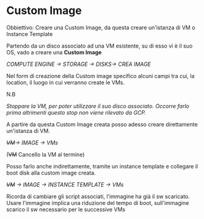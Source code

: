 # Custom Image

Obbiettivo: Creare una Custom Image, da questa creare un'istanza di VM o Instance Template

Partendo da un disco associato ad una VM esistente, su di esso vi è il suo OS, vado a creare una **Custom Image**

*COMPUTE ENGINE -> STORAGE -> DISKS-> CREA IMAGE*

Nel form di creazione della Custom image specifico alcuni campi tra cui, la location, il luogo in cui verranno create le VMs. 

N.B

*Stoppare la VM, per poter utilizzare il suo disco associato. Occorre farlo prima altrimenti questo stop non viene rilevato da GCP.*

A partire da questa Custom Image creata posso adesso creare direttamente un'istanza di VM. 

*~~VM~~-> IMAGE -> VMs*

(~~VM~~ Cancello la VM al termine)

Posso farlo anche indirettamente, tramite un instance template e collegare il boot disk alla custom image creata.

*~~VM~~ -> IMAGE -> INSTANCE TEMPLATE -> VMs*


Ricorda di cambiare gli script associati, l'immagine ha già il sw scaricato. 
Usare l'immagine implica una riduzione del tempo di boot, sull'immagine scarico il sw necessario per le successive VMs
